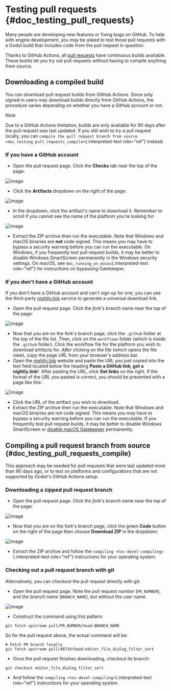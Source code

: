 # Testing pull requests {#doc_testing_pull_requests}

Many people are developing new features or fixing bugs on GitHub. To
help with engine development, you may be asked to test those pull
requests with a Godot build that includes code from the pull request in
question.

Thanks to GitHub Actions, all [pull
requests](https://github.com/godotengine/godot/pulls) have continuous
builds available. These builds let you try out pull requests without
having to compile anything from source.

## Downloading a compiled build

You can download pull request builds from GitHub Actions. Since only
signed in users may download builds directly from GitHub Actions, the
procedure varies depending on whether you have a GitHub account or not.

> [!NOTE]
> Due to a GitHub Actions limitation, builds are only available for 90
> days after the pull request was last updated. If you still wish to try
> a pull request locally, you can
> `compile the pull request branch from source <doc_testing_pull_requests_compile>`{.interpreted-text
> role="ref"} instead.

### If you have a GitHub account

- Open the pull request page. Click the **Checks** tab near the top of
  the page:

![image](img/testing_pull_requests_access_checks.webp)

- Click the **Artifacts** dropdown on the right of the page:

![image](img/testing_pull_requests_checks_artifacts.webp)

- In the dropdown, click the artifact\'s name to download it. Remember
  to scroll if you cannot see the name of the platform you\'re looking
  for:

![image](img/testing_pull_requests_checks_artifacts_list.webp)

- Extract the ZIP archive then run the executable. Note that Windows and
  macOS binaries are **not** code signed. This means you may have to
  bypass a security warning before you can run the executable. On
  Windows, if you frequently test pull request builds, it may be better
  to disable Windows SmartScreen permanently in the Windows security
  settings. On macOS, see `doc_running_on_macos`{.interpreted-text
  role="ref"} for instructions on bypassing Gatekeeper.

### If you don\'t have a GitHub account

If you don\'t have a GitHub account and can\'t sign up for one, you can
use the third-party [nightly.link](https://nightly.link) service to
generate a universal download link.

- Open the pull request page. Click the *fork*\'s branch name near the
  top of the page:

![image](img/testing_pull_requests_access_fork.png)

- Now that you are on the fork\'s branch page, click the `.github`
  folder at the top of the file list. Then, click on the `workflows`
  folder (which is inside the `.github` folder). Click the workflow file
  for the platform you wish to download artifacts for. *After* clicking
  on the file (which opens the file view), copy the page URL from your
  browser\'s address bar.
- Open the [nightly.link](https://nightly.link) website and paste the
  URL you just copied into the text field located below the heading
  **Paste a GitHub link, get a nightly.link!**. After pasting the URL,
  click **Get links** on the right. If the format of the URL you pasted
  is correct, you should be presented with a page like this:

![image](img/testing_pull_requests_nightly_link.png)

- Click the URL of the artifact you wish to download.
- Extract the ZIP archive then run the executable. Note that Windows and
  macOS binaries are not code signed. This means you may have to bypass
  a security warning before you can run the executable. If you
  frequently test pull request builds, it may be better to disable
  Windows SmartScreen or [disable macOS
  Gatekeeper](https://disable-gatekeeper.github.io/) permanently.

## Compiling a pull request branch from source {#doc_testing_pull_requests_compile}

This approach may be needed for pull requests that were last updated
more than 90 days ago, or to test on platforms and configurations that
are not supported by Godot\'s GitHub Actions setup.

### Downloading a zipped pull request branch

- Open the pull request page. Click the *fork*\'s branch name near the
  top of the page:

![image](img/testing_pull_requests_access_fork.png)

- Now that you are on the fork\'s branch page, click the green **Code**
  button on the right of the page then choose **Download ZIP** in the
  dropdown:

![image](img/testing_pull_requests_fork_zip.png)

- Extract the ZIP archive and follow the
  `compiling <toc-devel-compiling>`{.interpreted-text role="ref"}
  instructions for your operating system.

### Checking out a pull request branch with git

Alternatively, you can checkout the pull request directly with git:

- Open the pull request page. Note the pull request *number*
  (`PR_NUMBER`), and the *branch name* (`BRANCH_NAME`), but without the
  user name.

![image](img/testing_pull_requests_command_line_checkout.webp)

- Construct the command using this pattern:

<!-- -->

    git fetch upstream pull/PR_NUMBER/head:BRANCH_NAME

So for the pull request above, the actual command will be:

    # Fetch PR branch locally
    git fetch upstream pull/48734/head:editor_file_dialog_filter_sort

- Once the pull request finishes downloading, checkout its branch:

<!-- -->

    git checkout editor_file_dialog_filter_sort

- And follow the `compiling <toc-devel-compiling>`{.interpreted-text
  role="ref"} instructions for your operating system.
